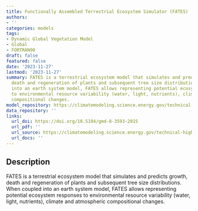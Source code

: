 ```yaml
---
title: Functionally Assembled Terrestrial Ecosystem Simulator (FATES)
authors:
- ''
categories: models
tags:
- Dynamic Global Vegetation Model
- Global
- FORTRAN90
draft: false
featured: false
date: '2023-11-27'
lastmod: '2023-11-27'
summary: FATES is a terrestrial ecosystem model that simulates and predicts growth,
  death and regeneration of plants and subsequent tree size distributions. When coupled
  into an earth system model, FATES allows representing potential ecosystem responses
  to environmental resource variability (water, light, nutrients), climate and atmospheric
  compositional changes.
model_repository: https://climatemodeling.science.energy.gov/technical-highlights/fates-e3sm-functionally-assembled-terrestrial-ecosystem-simulator
data_repository: ''
links:
  url_doi: https://doi.org/10.5194/gmd-8-3593-2015
  url_pdf: ''
  url_source: https://climatemodeling.science.energy.gov/technical-highlights/fates-e3sm-functionally-assembled-terrestrial-ecosystem-simulator
  url_docs: ''
---
```


## Description

FATES is a terrestrial ecosystem model that simulates and predicts growth, death and regeneration of plants and subsequent tree size distributions. When coupled into an earth system model, FATES allows representing potential ecosystem responses to environmental resource variability (water, light, nutrients), climate and atmospheric compositional changes.

